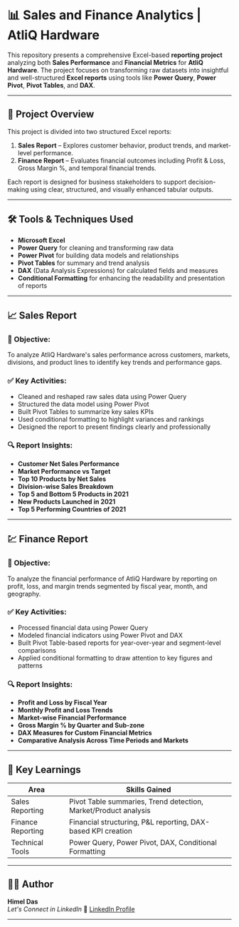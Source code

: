 # 📊 Sales and Finance Analytics | AtliQ Hardware

This repository presents a comprehensive Excel-based **reporting project** analyzing both **Sales Performance** and **Financial Metrics** for **AtliQ Hardware**. The project focuses on transforming raw datasets into insightful and well-structured **Excel reports** using tools like **Power Query**, **Power Pivot**, **Pivot Tables**, and **DAX**.

---

## 🧭 Project Overview

This project is divided into two structured Excel reports:

1. **Sales Report** – Explores customer behavior, product trends, and market-level performance.
2. **Finance Report** – Evaluates financial outcomes including Profit & Loss, Gross Margin %, and temporal financial trends.

Each report is designed for business stakeholders to support decision-making using clear, structured, and visually enhanced tabular outputs.

---

## 🛠️ Tools & Techniques Used

- **Microsoft Excel**
- **Power Query** for cleaning and transforming raw data  
- **Power Pivot** for building data models and relationships  
- **Pivot Tables** for summary and trend analysis  
- **DAX** (Data Analysis Expressions) for calculated fields and measures  
- **Conditional Formatting** for enhancing the readability and presentation of reports  

---

## 📈 Sales Report

### 🎯 Objective:
To analyze AtliQ Hardware's sales performance across customers, markets, divisions, and product lines to identify key trends and performance gaps.

### ✅ Key Activities:
- Cleaned and reshaped raw sales data using Power Query  
- Structured the data model using Power Pivot  
- Built Pivot Tables to summarize key sales KPIs  
- Used conditional formatting to highlight variances and rankings  
- Designed the report to present findings clearly and professionally  

### 🔍 Report Insights:
- **Customer Net Sales Performance**
- **Market Performance vs Target**
- **Top 10 Products by Net Sales**
- **Division-wise Sales Breakdown**
- **Top 5 and Bottom 5 Products in 2021**
- **New Products Launched in 2021**
- **Top 5 Performing Countries of 2021**

---

## 💹 Finance Report

### 🎯 Objective:
To analyze the financial performance of AtliQ Hardware by reporting on profit, loss, and margin trends segmented by fiscal year, month, and geography.

### ✅ Key Activities:
- Processed financial data using Power Query  
- Modeled financial indicators using Power Pivot and DAX  
- Built Pivot Table-based reports for year-over-year and segment-level comparisons  
- Applied conditional formatting to draw attention to key figures and patterns  

### 🔍 Report Insights:
- **Profit and Loss by Fiscal Year**
- **Monthly Profit and Loss Trends**
- **Market-wise Financial Performance**
- **Gross Margin % by Quarter and Sub-zone**
- **DAX Measures for Custom Financial Metrics**
- **Comparative Analysis Across Time Periods and Markets**

---

## 🧠 Key Learnings

| Area           | Skills Gained                                                   |
|----------------|------------------------------------------------------------------|
| Sales Reporting | Pivot Table summaries, Trend detection, Market/Product analysis |
| Finance Reporting | Financial structuring, P&L reporting, DAX-based KPI creation   |
| Technical Tools | Power Query, Power Pivot, DAX, Conditional Formatting           |

---

## 👨‍💻 Author

**Himel Das**  
*Let's Connect in LinkedIn* 🔗 [LinkedIn Profile](https://www.linkedin.com/in/dashimel/)

---
